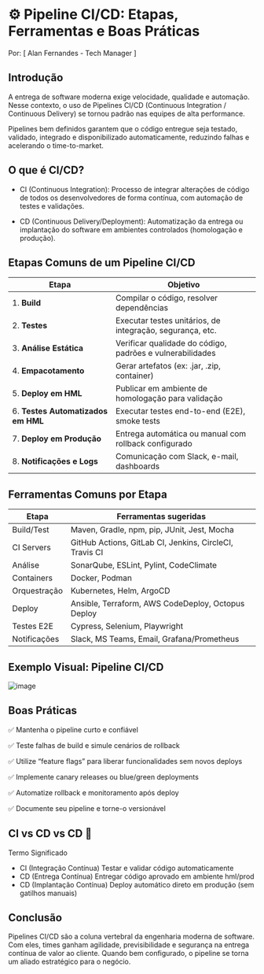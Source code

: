 # ⚙️ Pipeline CI/CD: Etapas, Ferramentas e Boas Práticas
Por: [ Alan Fernandes - Tech Manager ]

## Introdução
A entrega de software moderna exige velocidade, qualidade e automação. Nesse contexto, o uso de Pipelines CI/CD (Continuous Integration / Continuous Delivery) se tornou padrão nas equipes de alta performance.

Pipelines bem definidos garantem que o código entregue seja testado, validado, integrado e disponibilizado automaticamente, reduzindo falhas e acelerando o time-to-market.

## O que é CI/CD?
- CI (Continuous Integration): Processo de integrar alterações de código de todos os desenvolvedores de forma contínua, com automação de testes e validações.

- CD (Continuous Delivery/Deployment): Automatização da entrega ou implantação do software em ambientes controlados (homologação e produção).

## Etapas Comuns de um Pipeline CI/CD
| Etapa                              | Objetivo                                                  |
| ---------------------------------- | --------------------------------------------------------- |
| 1. **Build**                       | Compilar o código, resolver dependências                  |
| 2. **Testes**                      | Executar testes unitários, de integração, segurança, etc. |
| 3. **Análise Estática**            | Verificar qualidade do código, padrões e vulnerabilidades |
| 4. **Empacotamento**               | Gerar artefatos (ex: .jar, .zip, container)               |
| 5. **Deploy em HML**               | Publicar em ambiente de homologação para validação        |
| 6. **Testes Automatizados em HML** | Executar testes end-to-end (E2E), smoke tests             |
| 7. **Deploy em Produção**          | Entrega automática ou manual com rollback configurado     |
| 8. **Notificações e Logs**         | Comunicação com Slack, e-mail, dashboards                 |


## Ferramentas Comuns por Etapa
| Etapa        | Ferramentas sugeridas                                   |
| ------------ | ------------------------------------------------------- |
| Build/Test   | Maven, Gradle, npm, pip, JUnit, Jest, Mocha             |
| CI Servers   | GitHub Actions, GitLab CI, Jenkins, CircleCI, Travis CI |
| Análise      | SonarQube, ESLint, Pylint, CodeClimate                  |
| Containers   | Docker, Podman                                          |
| Orquestração | Kubernetes, Helm, ArgoCD                                |
| Deploy       | Ansible, Terraform, AWS CodeDeploy, Octopus Deploy      |
| Testes E2E   | Cypress, Selenium, Playwright                           |
| Notificações | Slack, MS Teams, Email, Grafana/Prometheus              |

## Exemplo Visual: Pipeline CI/CD
![image](https://github.com/user-attachments/assets/d574787b-d3d2-4850-9a18-1da6f935f971)

## Boas Práticas
✅ Mantenha o pipeline curto e confiável

✅ Teste falhas de build e simule cenários de rollback

✅ Utilize “feature flags” para liberar funcionalidades sem novos deploys

✅ Implemente canary releases ou blue/green deployments

✅ Automatize rollback e monitoramento após deploy

✅ Documente seu pipeline e torne-o versionável

## CI vs CD vs CD 🤔
Termo	Significado
- CI (Integração Contínua)	Testar e validar código automaticamente
- CD (Entrega Contínua)	Entregar código aprovado em ambiente hml/prod
- CD (Implantação Contínua)	Deploy automático direto em produção (sem gatilhos manuais)

## Conclusão
Pipelines CI/CD são a coluna vertebral da engenharia moderna de software. Com eles, times ganham agilidade, previsibilidade e segurança na entrega contínua de valor ao cliente. Quando bem configurado, o pipeline se torna um aliado estratégico para o negócio.
